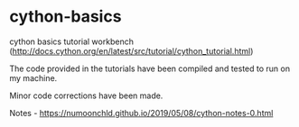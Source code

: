# cython-basics

cython basics tutorial workbench (http://docs.cython.org/en/latest/src/tutorial/cython_tutorial.html)

The code provided in the tutorials have been compiled and tested to run on my machine. 

Minor code corrections have been made. 

Notes - https://numoonchld.github.io/2019/05/08/cython-notes-0.html

